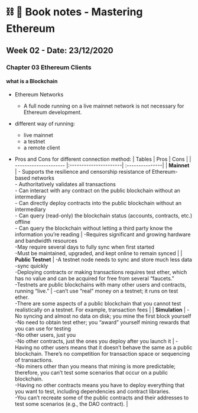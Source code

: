 # ⛓ 📝 Book notes - Mastering Ethereum

## Week 02 - Date: 23/12/2020

### Chapter 03 Ethereum Clients 

#### what is a Blockchain
  - Ethereum Networks
    - A full node running on a live mainnet network is not necessary for Ethereum development.
  - different way of running:
    - live mainnet
    - a testnet
    - a remote client

  - Pros and Cons for different connection method:
    | Tables                | Pros                   | Cons            |
    | --------------------- |:----------------------| :---------------|
    | **Mainnet**          | - Supports the resilience and censorship resistance of Ethereum-based networks <br> - Authoritatively validates all transactions <br> - Can interact with any contract on the public blockchain without an intermediary <br> - Can directly deploy contracts into the public blockchain without an intermediary <br> - Can query (read-only) the blockchain status (accounts, contracts, etc.) offline <br> - Can query the blockchain without letting a third party know the information you’re reading      | -Requires significant and growing hardware and bandwidth resources <br> -May require several days to fully sync when first started <br> -Must be maintained, upgraded, and kept online to remain synced          |
    | **Public Testnet**          | -A testnet node needs to sync and store much less data<br> -sync quickly <br> -Deploying contracts or making transactions requires test ether, which has no value and can be acquired for free from several “faucets.” <br> -Testnets are public blockchains with many other users and contracts, running “live.”           |   -can’t use “real” money on a testnet; it runs on test ether.<br> -There are some aspects of a public blockchain that you cannot test realistically on a testnet. For example, transaction fees           |
    | **Simulation**    | -No syncing and almost no data on disk; you mine the first block yourself<br> -No need to obtain test ether; you “award” yourself mining rewards that you can use for testing <br> -No other users, just you <br> -No other contracts, just the ones you deploy after you launch it              |    -Having no other users means that it doesn’t behave the same as a public blockchain. There’s no competition for transaction space or sequencing of transactions.<br> -No miners other than you means that mining is more predictable; therefore, you can’t test some scenarios that occur on a public blockchain. <br> -Having no other contracts means you have to deploy everything that you want to test, including dependencies and contract libraries. <br> -You can’t recreate some of the public contracts and their addresses to test some scenarios (e.g., the DAO contract).           |
